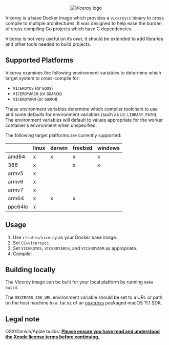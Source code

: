 <p align="center"><img src="docs/assets/logo_and_name.png" alt="Viceroy logo"></p>

Viceroy is a base Docker image which provides a `viceroycc` binary to cross
compile to multiple architectures. It was designed to help ease the burden of
cross compiling Go projects which have C dependencies.

Viceroy is not very useful on its own; it should be extended to add libraries
and other tools needed to build projects.

## Supported Platforms

Viceroy examines the following environment variables to determine which target
system to cross-compile for:

* `VICEROYOS` (or `GOOS`)
* `VICEROYARCH` (or `GOARCH`)
* `VICEROYARM` (or `GOARM`)

These environment variables determine which compiler toolchain to use and some
defaults for environment variables (such as `LD_LIBRARY_PATH`). The environment
variables will default to values appropriate for the worker container's
environment when unspecified.

The following target platforms are currently supported:

|          | linux | darwin | freebsd | windows |
| -------- | ----- | ------ | ------- | ------- |
| amd64    |     x |      x |       x |       x |
| 386      |     x |        |       x |       x |
| armv5    |     x |        |         |         |
| armv6    |     x |        |         |         |
| armv7    |     x |        |         |         |
| arm64    |     x |      x |       x |         |
| ppc64le  |     x |        |         |         |

## Usage

1. Use `rfratto/viceroy` as your Docker base image.
2. Set `CC=viceroycc`.
3. Set `VICEROYOS`, `VICEROYARCH`, and `VICEROYARM` as appropriate.
4. Compile!

## Building locally

The Viceroy image can be built for your local platform by running `make build`.

The `OSXCROSS_SDK_URL` environment variable should be set to a URL or path on
the host machine to a .tar.xz of an [osxcross][] packaged macOS 11.1 SDK.

[osxcross]: https://github.com/tpoechtrager/osxcross

## Legal note

OSX/Darwin/Apple builds:
**[Please ensure you have read and understood the Xcode license
   terms before continuing.](https://www.apple.com/legal/sla/docs/xcode.pdf)**

